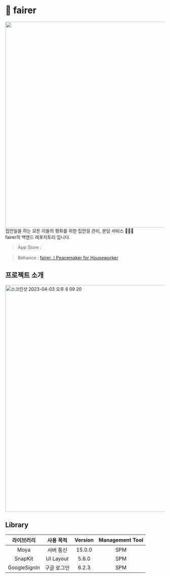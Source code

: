# 🧹 fairer

<img src="https://user-images.githubusercontent.com/77181984/175760346-a164f36f-3c12-41ab-9a06-2f86885baf9a.png" width="650"/><br/>
집안일을 하는 모든 이들의 평화를 위한 집안일 관리, 분담 서비스 👨‍👧‍👧<br/>
fairer의 백엔드 레포지토리 입니다.
> App Store :

> Behance : [fairer.ㅣPeacemaker for Houseworker](https://www.behance.net/gallery/147276499/fairerPeacemaker-for-Houseworker)

## 프로젝트 소개

<img width="716" alt="스크린샷 2023-04-03 오후 6 09 20" src="https://user-images.githubusercontent.com/83629193/229464802-ceca3abe-b852-4031-bb65-e083a01334a7.png">

## Library

라이브러리 | 사용 목적 | Version | Management Tool
:---------:|:----------:|:---------: |:---------:
 Moya | 서버 통신 | 15.0.0 | SPM
 SnapKit | UI Layout | 5.6.0 | SPM
 GoogleSignIn | 구글 로그인 | 6.2.3 | SPM
